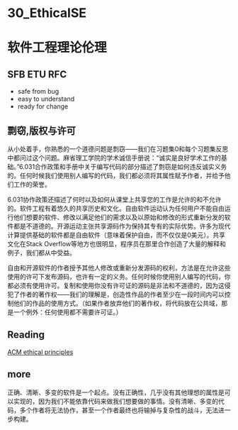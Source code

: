 # 30_EthicalSE
# 软件工程理论伦理
## SFB ETU RFC
- safe from bug
- easy to understand
- ready for change
## 剽窃,版权与许可
从小处着手，你熟悉的一个道德问题是剽窃——我们在习题集0和每个习题集反思中都问过这个问题。麻省理工学院的学术诚信手册说：“诚实是良好学术工作的基础。”6.031合作政策和手册中关于编写代码的部分描述了剽窃是如何违反诚实义务的。任何时候我们使用别人编写的代码，我们都必须将其属性赋予作者，并给予他们工作的荣誉。


6.031协作政策还描述了何时以及如何从课堂上共享您的工作是允许的和不允许的。软件工程有着悠久的共享历史和文化。自由软件运动认为任何用户不能自由运行他们想要的软件、修改以满足他们的需求以及以原始和修改的形式重新分发的软件都是不道德的。开源运动主张共享源码作为保持其专有的实际优势。许多为现代计算提供基础的软件都是自由软件（意味着保护自由，而不仅仅是0美元）。共享文化在Stack Overflow等地方也很明显，程序员在那里合作创造了大量的解释和例子，我们都从中受益。


自由和开源软件的作者授予其他人修改或重新分发源码的权利，方法是在允许这些使用的许可下发布源码，也许有一定的义务。任何时候你使用别人编写的代码，你都必须有使用许可。复制和使用你没有许可证的源码是非法和不道德的，因为这侵犯了作者的著作权——我们的理解是，创造性作品的作者至少在一段时间内可以控制他们的作品的使用方式。（如果作者放弃他们的著作权，将代码放在公共域，那是一个例外：任何使用都不需要许可证。）

## Reading
[ACM ethical principles](https://ethics.acm.org/#h-1.-general-ethical-principles.)

## more
正确、清晰、多变的软件是一个起点。没有正确性，几乎没有其他理想的属性是可以实现的，因为我们不能依靠代码来做我们想要做的事情。没有清晰、多变的代码，多个作者将无法协作，甚至一个作者最终也将输掉与复杂性的战斗，无法进一步构建。


